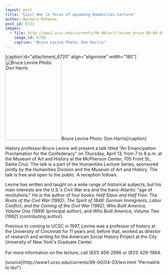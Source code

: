```yaml
---
layout: post
title: "Civil War is focus of upcoming Humanities Lecture"
author: Barbara McKenna
post_id: 6721
images:
  - file: http://www1.ucsc.edu/currents/99-00/art/levine_bruce.00-04-03.180.jpg
    image_id: 6720
    caption: "Bruce Levine Photo: Don Harris"
---
```


[caption id="attachment_6720" align="alignnone" width="180"]<a href="http://localhost/mysite/wp-content/uploads/2000/04/levine_bruce.00-04-03.180.jpg"><img class="size-full wp-image-6720" src="http://localhost/mysite/wp-content/uploads/2000/04/levine_bruce.00-04-03.180.jpg" alt="Bruce Levine Photo: Don Harris" width="180" height="259" /></a>Bruce Levine Photo: Don Harris[/caption]
<p>
  History professor Bruce Levine will present a talk titled "An Emancipation Proclamation for the Confederacy" on Thursday, April 13, from 7 to 8 p.m. at the Museum of Art and History at the McPherson Center, 705 Front St., Santa Cruz. The talk is a part of the Humanities Lecture Series, sponsored jointly by the Humanities Division and the Museum of Art and History. The talk is free and open to the public. A reception follows.
</p>Levine has written and taught on a wide range of historical subjects, but his main interests are the U.S.'s Civil War era and the trans-Atlantic "age of revolutions." He is the author of four books: <i>Half Slave and Half Free: The Roots of the Civil War</i> (1992); <i>The Spirit of 1848: German Immigrants, Labor Conflict, and the Coming of the Civil War</i> (1992); <i>Who Built America, Volume One</i> (1989) (principal author); and <i>Who Built America, Volume Two</i> (1992) (contributing author).
<p>
  Previous to coming to UCSC in 1997, Levine was a professor of history at the University of Cincinnati for 11 years and, before that, worked as director of research and writing for the American Social History Project at the City University of New York's Graduate Center.<br>
  <br>
  For more information on the lecture, call (831) 459-2696 or (831) 429-1964.
</p>
<p>

</p>
[source](http://www1.ucsc.edu/currents/99-00/04-03/levi.html "Permalink to levi")
